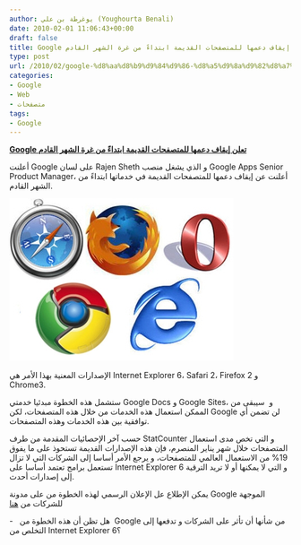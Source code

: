 ```yaml
---
author: يوغرطة بن علي (Youghourta Benali)
date: 2010-02-01 11:06:43+00:00
draft: false
title: Google تعلن إيقاف دعمها للمتصفحات القديمة ابتداءً من غرة الشهر القادم
type: post
url: /2010/02/google-%d8%aa%d8%b9%d9%84%d9%86-%d8%a5%d9%8a%d9%82%d8%a7%d9%81-%d8%af%d8%b9%d9%85%d9%87%d8%a7-%d9%84%d9%84%d9%85%d8%aa%d8%b5%d9%81%d8%ad%d8%a7%d8%aa-%d8%a7%d9%84%d9%82%d8%af%d9%8a%d9%85%d8%a9-%d8%a7/
categories:
- Google
- Web
- متصفحات
tags:
- Google
---
```


[**Google تعلن إيقاف دعمها للمتصفحات القديمة ابتداءً من غرة الشهر القادم**](https://www.it-scoop.com/2010/02/google-%d8%aa%d8%b9%d9%84%d9%86-%d8%a5%d9%8a%d9%82%d8%a7%d9%81-%d8%af%d8%b9%d9%85%d9%87%d8%a7-%d9%84%d9%84%d9%85%d8%aa%d8%b5%d9%81%d8%ad%d8%a7%d8%aa-%d8%a7%d9%84%d9%82%d8%af%d9%8a%d9%85%d8%a9-%d8%a7/)


أعلنت Google على لسان Rajen Sheth و الذي يشغل منصب Google Apps Senior Product Manager، أعلنت عن إيقاف دعمها للمتصفحات القديمة في خدماتها ابتداءً من الشهر القادم.

[![](PrincipNavig.jpg)
](https://www.it-scoop.com/2010/02/google-%d8%aa%d8%b9%d9%84%d9%86-%d8%a5%d9%8a%d9%82%d8%a7%d9%81-%d8%af%d8%b9%d9%85%d9%87%d8%a7-%d9%84%d9%84%d9%85%d8%aa%d8%b5%d9%81%d8%ad%d8%a7%d8%aa-%d8%a7%d9%84%d9%82%d8%af%d9%8a%d9%85%d8%a9-%d8%a7/)

الإصدارات المعنية بهذا الأمر هي Internet Explorer 6، Safari 2، Firefox 2 و Chrome3.

ستشمل هذه الخطوة مبدئيا خدمتي Google Docs و Google Sites، و  سيبقى من الممكن استعمال هذه الخدمات من خلال هذه المتصفحات، لكن Google لن تضمن أي توافقية بين هذه الخدمات وهذه المتصفحات.

حسب آخر الإحصائيات المقدمة من طرف StatCounter و التي تخص مدى استعمال المتصفحات خلال شهر يناير المنصرم، فإن هذه الإصدارات القديمة تستحوذ على ما يفوق 19% من الاستعمال العالمي للمتصفحات، و يرجع الأمر أساسا إلى الشركات التي لا تزال تستعمل برامج تعتمد أساسا على Internet Explorer 6 و التي لا يمكنها أو لا تريد الترقية إلى إصدارات أحدث.

يمكن الإطلاع عل الإعلان الرسمي لهذه الخطوة من على مدونة Google الموجهة للشركات من [هنا](http://googleenterprise.blogspot.com/2010/01/modern-browsers-for-modern-applications.html)

-   هل تظن أن هذه الخطوة من  Google من شأنها أن تأثر على الشركات و تدفعها إلى التخلص من Internet Explorer 6؟
